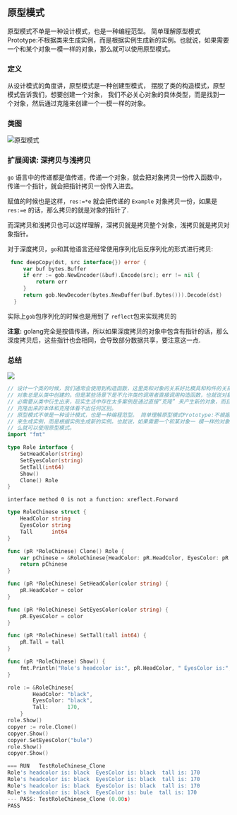 


## 原型模式

原型模式不单是一种设计模式，也是一种编程范型。 简单理解原型模式Prototype:不根据类来生成实例，而是根据实例生成新的实例。也就说，如果需要一个和某个对象一模一样的对象，那么就可以使用原型模式。

### 定义

从设计模式的角度讲，原型模式是一种创建型模式， 摆脱了类的构造模式，原型模式告诉我们，想要创建一个对象， 我们不必关心对象的具体类型，而是找到一个对象，然后通过克隆来创建一个一模一样的对象。
    
### 类图
    
![原型模式](http://www.liuanqihappybirthday.top/uploads/big/668597d2a342e7f68caf0ca133992114.jpg)

### 扩展阅读: 深拷贝与浅拷贝

`go` 语言中的传递都是值传递，传递一个对象，就会把对象拷贝一份传入函数中，传递一个指针，就会把指针拷贝一份传入进去。

赋值的时候也是这样，`res:=*e` 就会把传递的 `Example` 对象拷贝一份，如果是 `res:=e` 的话，那么拷贝的就是对象的指针了.

而深拷贝和浅拷贝也可以这样理解，深拷贝就是拷贝整个对象，浅拷贝就是拷贝对象指针。

对于深度拷贝，`go`和其他语言还经常使用序列化后反序列化的形式进行拷贝:

```go
 func deepCopy(dst, src interface{}) error {
     var buf bytes.Buffer
     if err := gob.NewEncoder(&buf).Encode(src); err != nil {
         return err
     }
     return gob.NewDecoder(bytes.NewBuffer(buf.Bytes())).Decode(dst)
  }
```

实际上`gob`包序列化的时候也是用到了 `reflect`包来实现拷贝的

**注意:** golang完全是按值传递，所以如果深度拷贝的对象中包含有指针的话，那么深度拷贝后，这些指针也会相同，会导致部分数据共享，要注意这一点.

### 总结

![](https://img.mukewang.com/5db11db8000175f805570171.png)


```go
// 设计一个类的时候，我们通常会使用到构造函数，这里类和对象的关系好比模具和构件的关系，
// 对象总是从类中创建的。但是某些场景下是不允许类的调用者直接调用构造函数，也就说对象未
// 必需要从类中衍生出来，现实生活中存在太多案例是通过直接“克隆” 来产生新的对象，而且
// 克隆出来的本体和克隆体看不出任何区别。
// 原型模式不单是一种设计模式，也是一种编程范型。 简单理解原型模式Prototype:不根据类
// 来生成实例，而是根据实例生成新的实例。也就说，如果需要一个和某对象一 模一样的对象，那
// 么就可以使用原型模式。
import "fmt"


```


```go
type Role interface {
	SetHeadColor(string)
	SetEyesColor(string)
	SetTall(int64)
	Show()
    Clone() Role
}
```


    interface method 0 is not a function: xreflect.Forward



```go
type RoleChinese struct {
	HeadColor string
	EyesColor string
	Tall      int64
}

func (pR *RoleChinese) Clone() Role {
	var pChinese = &RoleChinese{HeadColor: pR.HeadColor, EyesColor: pR.EyesColor, Tall: pR.Tall}
	return pChinese
}

func (pR *RoleChinese) SetHeadColor(color string) {
	pR.HeadColor = color
}

func (pR *RoleChinese) SetEyesColor(color string) {
	pR.EyesColor = color
}

func (pR *RoleChinese) SetTall(tall int64) {
	pR.Tall = tall
}

func (pR *RoleChinese) Show() {
	fmt.Println("Role's headcolor is:", pR.HeadColor, " EyesColor is:", pR.EyesColor, " tall is:", pR.Tall)
}
```


```go
role := &RoleChinese{
		HeadColor: "black",
		EyesColor: "black",
		Tall:      170,
	}
role.Show()
copyer := role.Clone()
copyer.Show()
copyer.SetEyesColor("bule")
role.Show()
copyer.Show()
```


```go
=== RUN   TestRoleChinese_Clone
Role's headcolor is: black  EyesColor is: black  tall is: 170
Role's headcolor is: black  EyesColor is: black  tall is: 170
Role's headcolor is: black  EyesColor is: black  tall is: 170
Role's headcolor is: black  EyesColor is: bule  tall is: 170
--- PASS: TestRoleChinese_Clone (0.00s)
PASS
```

